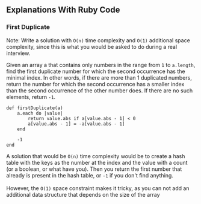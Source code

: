 ## Explanations With Ruby Code

### First Duplicate
Note: Write a solution with `O(n)` time complexity and `O(1)` additional space complexity, since this is what you would be asked to do during a real interview.

Given an array a that contains only numbers in the range from `1` to `a.length`, find the first duplicate number for which the second occurrence has the minimal index. In other words, if there are more than 1 duplicated numbers, return the number for which the second occurrence has a smaller index than the second occurrence of the other number does. If there are no such elements, return `-1`.

```
def firstDuplicate(a)
    a.each do |value|
        return value.abs if a[value.abs - 1] < 0
        a[value.abs - 1] = -a[value.abs - 1]
    end

    -1
end
```

A solution that would be `O(n)` time complexity would be to create a hash table with the keys as the number at the index and the value with a count (or a boolean, or what have you). Then you return the first number that already is present in the hash table, or `-1` if you don't find anything.
<br>
<br>
However, the `O(1)` space constraint makes it tricky, as you can not add an additional data structure that depends on the size of the array